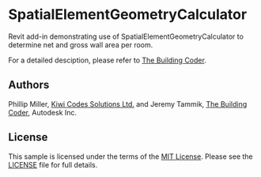 # SpatialElementGeometryCalculator

Revit add-in demonstrating use of SpatialElementGeometryCalculator to determine net and gross wall area per room.

For a detailed desciption, please refer to
[The Building Coder](http://thebuildingcoder.typepad.com).


## Authors

Phillip Miller, [Kiwi Codes Solutions Ltd.](http://www.kiwicodes.com) and
Jeremy Tammik, [The Building Coder](http://thebuildingcoder.typepad.com), Autodesk Inc.


## License

This sample is licensed under the terms of the [MIT License](http://opensource.org/licenses/MIT). Please see the [LICENSE](LICENSE) file for full details.

